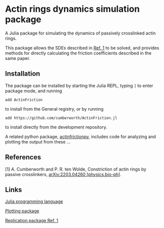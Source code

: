 # Actin rings dynamics simulation package

A Julia package for simulating the dynamics of passively crosslinked actin rings.

This package allows the SDEs described in [Ref. 1](#references) to be solved, and provides methods for directly calculating the friction coefficients described in the same paper.

## Installation

The package can be installed by starting the Julia REPL, typing `]` to enter package mode, and running
```
add ActinFriction
```
to install from the General registry, or by running
```
add https://github.com/cumberworth/ActinFriction.jl
```
to install directly from the development repository.

A related python package, [actinfrictionpy](https://github.com/cumberworth/actinfrictionpy), includes code for analyzing and plotting the output from these ...

## References

[1] A. Cumberworth and P. R. ten Wolde, Constriction of actin rings by passive crosslinkers, [arXiv:2203.04260 [physics.bio-ph]](https://doi.org/10.48550/arXiv.2203.04260).

## Links

[Julia programming language](https://julialang.org/)

[Plotting package](https://github.com/cumberworth/actinfrictionpy)

[Replication package Ref. 1](https://doi.org/10.5281/zenodo.6327217)
